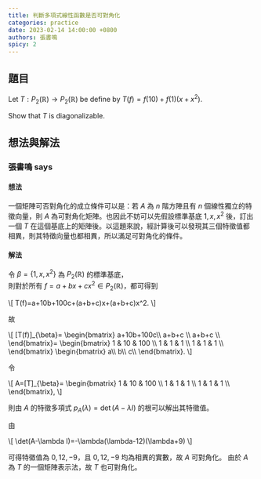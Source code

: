 ```yaml
---
title: 判斷多項式線性函數是否可對角化
categories: practice
date: 2023-02-14 14:00:00 +0800
authors: 張書鳴
spicy: 2
---
```


## 題目

Let $T: P_2(\mathbb R)\rightarrow P_2(\mathbb R)$ be define by $T(f)=f(10)+f(1)(x+x^2)$.  

Show that $T$ is diagonalizable.  


## 想法與解法

### 張書鳴 says

#### 想法

一個矩陣可否對角化的成立條件可以是：若 $A$ 為 $n$ 階方陣且有 $n$ 個線性獨立的特徵向量，則 $A$ 為可對角化矩陣。也因此不妨可以先假設標準基底 $1,x,x^2$ 後，訂出一個 $T$ 在這個基底上的矩陣後。以這題來說，經計算後可以發現其三個特徵值都相異，則其特徵向量也都相異，所以滿足可對角化的條件。  


#### 解法

令 $\beta=\{1,x,x^2\}$ 為 $P_2(\mathbb R)$ 的標準基底，  
則對於所有 $f=a+bx+cx^2 \in P_2(\mathbb R)$，都可得到  

<div>\[
    T(f)=a+10b+100c+(a+b+c)x+(a+b+c)x^2.
\]</div>  

故

<div>\[
    [T(f)]_{\beta}=
    \begin{bmatrix}
     a+10b+100c\\
     a+b+c     \\
     a+b+c     \\
    \end{bmatrix}=
    \begin{bmatrix}
     1 & 10 & 100 \\
     1 & 1 & 1    \\
     1 & 1 & 1    \\
    \end{bmatrix}
    \begin{bmatrix}
     a\\
     b\\
     c\\
    \end{bmatrix}.
\]</div>  

令

<div>\[
    A=[T]_{\beta}=
    \begin{bmatrix}
     1 & 10 & 100 \\
     1 & 1 & 1    \\
     1 & 1 & 1    \\
    \end{bmatrix},
\]</div>  

則由 $A$ 的特徵多項式 $p_A(\lambda) = \det(A-\lambda I)$ 的根可以解出其特徵值。

由

<div>\[
    \det(A-\lambda I)=-\lambda(\lambda-12)(\lambda+9)
\]</div>  

可得特徵值為 $0,12,-9$，且 $0,12,-9$ 均為相異的實數，故 $A$ 可對角化。
由於 $A$ 為 $T$ 的一個矩陣表示法，故 $T$ 也可對角化。
